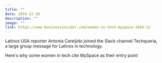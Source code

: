 ```yaml
---
title: ""
date: 2016-12-28
description: ""
image: ""
link: https://www.businessinsider.com/women-in-tech-myspace-2016-12
---
```


Latinos USA reporter Antonia Cereijido joined the Slack channel Techqueria, a large group message for Latinos in technology.

Here's why some women in tech cite MySpace as their entry point
